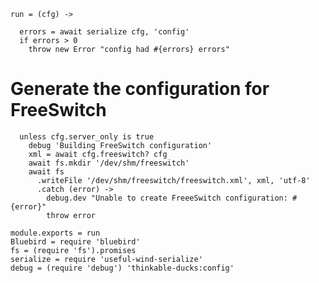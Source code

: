     run = (cfg) ->

      errors = await serialize cfg, 'config'
      if errors > 0
        throw new Error "config had #{errors} errors"

Generate the configuration for FreeSwitch
=========================================

      unless cfg.server_only is true
        debug 'Building FreeSwitch configuration'
        xml = await cfg.freeswitch? cfg
        await fs.mkdir '/dev/shm/freeswitch'
        await fs
          .writeFile '/dev/shm/freeswitch/freeswitch.xml', xml, 'utf-8'
          .catch (error) ->
            debug.dev "Unable to create FreeeSwitch configuration: #{error}"
            throw error

    module.exports = run
    Bluebird = require 'bluebird'
    fs = (require 'fs').promises
    serialize = require 'useful-wind-serialize'
    debug = (require 'debug') 'thinkable-ducks:config'
